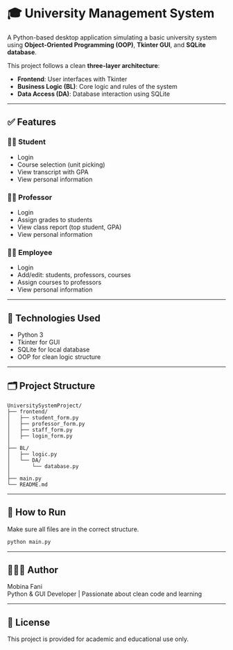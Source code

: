 
# 🎓 University Management System

A Python-based desktop application simulating a basic university system using **Object-Oriented Programming (OOP)**, **Tkinter GUI**, and **SQLite database**.

This project follows a clean **three-layer architecture**:
- **Frontend**: User interfaces with Tkinter
- **Business Logic (BL)**: Core logic and rules of the system
- **Data Access (DA)**: Database interaction using SQLite

---

## ✅ Features

### 👩‍🎓 Student
- Login
- Course selection (unit picking)
- View transcript with GPA
- View personal information

### 👨‍🏫 Professor
- Login
- Assign grades to students
- View class report (top student, GPA)
- View personal information

### 👨‍💼 Employee
- Login
- Add/edit: students, professors, courses
- Assign courses to professors
- View personal information

---

## 🧠 Technologies Used

- Python 3
- Tkinter for GUI
- SQLite for local database
- OOP for clean logic structure

---

## 🗂️ Project Structure

```
UniversitySystemProject/
├── frontend/
│   ├── student_form.py
│   ├── professor_form.py
│   ├── staff_form.py
│   ├── login_form.py
│
├── BL/
│   ├── logic.py
│   └── DA/
│       └── database.py
│
├── main.py
└── README.md
```

---

## 🚀 How to Run

Make sure all files are in the correct structure.

```bash
python main.py
```

---

## 👩🏻‍💻 Author

Mobina Fani  
Python & GUI Developer | Passionate about clean code and learning

---

## 📎 License

This project is provided for academic and educational use only.
